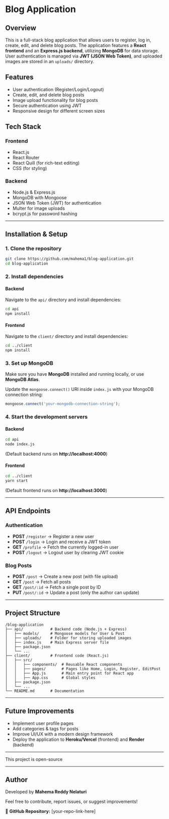 # Blog Application

## Overview
This is a full-stack blog application that allows users to register, log in, create, edit, and delete blog posts. The application features a **React frontend** and an **Express.js backend**, utilizing **MongoDB** for data storage. User authentication is managed via **JWT (JSON Web Token)**, and uploaded images are stored in an `uploads/` directory.

## Features
- User authentication (Register/Login/Logout)
- Create, edit, and delete blog posts
- Image upload functionality for blog posts
- Secure authentication using JWT
- Responsive design for different screen sizes

## Tech Stack
### Frontend
- React.js
- React Router
- React Quill (for rich-text editing)
- CSS (for styling)

### Backend
- Node.js & Express.js
- MongoDB with Mongoose
- JSON Web Token (JWT) for authentication
- Multer for image uploads
- bcrypt.js for password hashing

---
## Installation & Setup

### 1. Clone the repository
```sh
git clone https://github.com/mahema1/blog-application.git
cd blog-application
```

### 2. Install dependencies
#### Backend
Navigate to the `api/` directory and install dependencies:
```sh
cd api
npm install
```

#### Frontend
Navigate to the `client/` directory and install dependencies:
```sh
cd ../client
npm install
```

### 3. Set up MongoDB
Make sure you have **MongoDB** installed and running locally, or use **MongoDB Atlas**.

Update the `mongoose.connect()` URI inside `index.js` with your MongoDB connection string:
```js
mongoose.connect('your-mongodb-connection-string');
```

### 4. Start the development servers
#### Backend
```sh
cd api
node index.js
```
(Default backend runs on **http://localhost:4000**)

#### Frontend
```sh
cd ../client
yarn start
```
(Default frontend runs on **http://localhost:3000**)

---
## API Endpoints
### **Authentication**
- **POST** `/register` → Register a new user
- **POST** `/login` → Login and receive a JWT token
- **GET** `/profile` → Fetch the currently logged-in user
- **POST** `/logout` → Logout user by clearing JWT cookie

### **Blog Posts**
- **POST** `/post` → Create a new post (with file upload)
- **GET** `/post` → Fetch all posts
- **GET** `/post/:id` → Fetch a single post by ID
- **PUT** `/post/:id` → Update a post (only the author can update)

---
## Project Structure
```
/blog-application
├── api/            # Backend code (Node.js + Express)
│   ├── models/     # Mongoose models for User & Post
│   ├── uploads/    # Folder for storing uploaded images
│   ├── index.js    # Main Express server file
│   ├── package.json
│   └── ...
├── client/         # Frontend code (React.js)
│   ├── src/
│   │   ├── components/  # Reusable React components
│   │   ├── pages/       # Pages like Home, Login, Register, EditPost
│   │   ├── App.js       # Main entry point for React app
│   │   ├── App.css      # Global styles
│   ├── package.json
│   └── ...
└── README.md       # Documentation
```

---
## Future Improvements
- Implement user profile pages
- Add categories & tags for posts
- Improve UI/UX with a modern design framework
- Deploy the application to **Heroku/Vercel** (frontend) and **Render** (backend)

---

This project is open-source 

---
## Author
Developed by **Mahema Reddy Nelaturi**

Feel free to contribute, report issues, or suggest improvements!

🔗 **GitHub Repository:** [your-repo-link-here]

